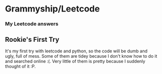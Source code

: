 # Grammyship/Leetcode
### My Leetcode answers

## Rookie's First Try

It's my first try with leetcode and python, so the code will be dumb and ugly, full of mess.
Some of them are tidey because I don't know how to do it and searched online :(.
Very little of them is pretty because I suddenly thought of it :P.
